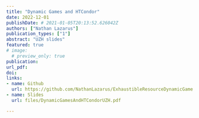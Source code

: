 ```yaml
---
title: "Dynamic Games and HTCondor"
date: 2022-12-01
publishDate: # 2021-01-05T20:13:52.626042Z
authors: ["Nathan Lazarus"]
publication_types: ["1"]
abstract: "UZH slides"
featured: true
# image:
  # preview_only: true
publication: 
url_pdf: 
doi:
links: 
- name: Github
  url: https://github.com/NathanLazarus/ExhaustibleResourceDynamicGame
- name: Slides
  url: files/DynamicGamesAndHTCondorUZH.pdf

---
```


